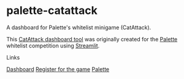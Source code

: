 # palette-catattack
A dashboard for Palette's whitelist minigame (CatAttack).

This [CatAttack dashboard tool](<to insert streamlit URL link here>) was originally created for the [Palette](https://linktr.ee/palette_base) whitelist competition using [Streamlit](https://streamlit.io).

Links

[Dashboard](<to insert streamlit URL link here>)
[Register for the game](https://forms.gle/TULwKwTKAGjZ1PEk7)
[Palette](https://linktr.ee/palette_base)
